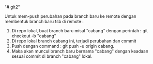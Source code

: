 "# git2" 

Untuk mem-push perubahan pada branch baru ke remote dengan membentuk branch baru tsb di remote :

1. Di repo lokal, buat branch baru misal "cabang" dengan perintah : git checkout -b "cabang"
2. Di repo lokal branch cabang ini, terjadi perubahan dan commit
3. Push dengan command : git push -u origin cabang.
4. Maka akan muncul branch baru bernama "cabang" dengan keadaan sesuai commit di branch "cabang" lokal.
